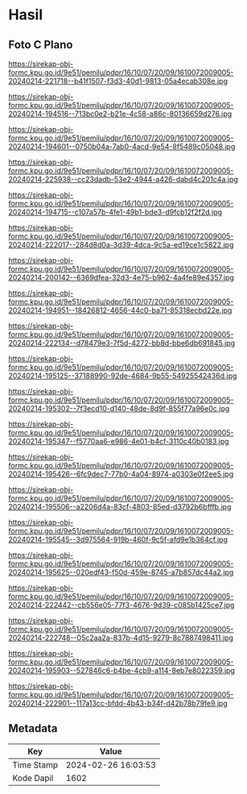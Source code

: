 # Hasil

## Foto C Plano

https://sirekap-obj-formc.kpu.go.id/9e51/pemilu/pdpr/16/10/07/20/09/1610072009005-20240214-221718--b41f1507-f3d3-40d1-9813-05a4ecab308e.jpg

https://sirekap-obj-formc.kpu.go.id/9e51/pemilu/pdpr/16/10/07/20/09/1610072009005-20240214-194516--713bc0e2-b21e-4c58-a86c-80136659d276.jpg

https://sirekap-obj-formc.kpu.go.id/9e51/pemilu/pdpr/16/10/07/20/09/1610072009005-20240214-194601--0750b04a-7ab0-4acd-9e54-8f5489c05048.jpg

https://sirekap-obj-formc.kpu.go.id/9e51/pemilu/pdpr/16/10/07/20/09/1610072009005-20240214-225938--cc23dadb-53e2-4944-a426-dabd4c201c4a.jpg

https://sirekap-obj-formc.kpu.go.id/9e51/pemilu/pdpr/16/10/07/20/09/1610072009005-20240214-194715--c107a57b-4fe1-49b1-bde3-d9fcb12f2f2d.jpg

https://sirekap-obj-formc.kpu.go.id/9e51/pemilu/pdpr/16/10/07/20/09/1610072009005-20240214-222017--284d8d0a-3d39-4dca-9c5a-ed19ce1c5822.jpg

https://sirekap-obj-formc.kpu.go.id/9e51/pemilu/pdpr/16/10/07/20/09/1610072009005-20240214-200142--6369dfea-32d3-4e75-b962-4a4fe89e4357.jpg

https://sirekap-obj-formc.kpu.go.id/9e51/pemilu/pdpr/16/10/07/20/09/1610072009005-20240214-194951--18426812-4656-44c0-ba71-85318ecbd22e.jpg

https://sirekap-obj-formc.kpu.go.id/9e51/pemilu/pdpr/16/10/07/20/09/1610072009005-20240214-222134--d78479e3-7f5d-4272-bb8d-bbe6db691845.jpg

https://sirekap-obj-formc.kpu.go.id/9e51/pemilu/pdpr/16/10/07/20/09/1610072009005-20240214-195125--37188990-92de-4684-9b55-54925542436d.jpg

https://sirekap-obj-formc.kpu.go.id/9e51/pemilu/pdpr/16/10/07/20/09/1610072009005-20240214-195302--7f3ecd10-d140-48de-8d9f-855f77a96e0c.jpg

https://sirekap-obj-formc.kpu.go.id/9e51/pemilu/pdpr/16/10/07/20/09/1610072009005-20240214-195347--f5770aa6-e986-4e01-b4cf-3110c40b0183.jpg

https://sirekap-obj-formc.kpu.go.id/9e51/pemilu/pdpr/16/10/07/20/09/1610072009005-20240214-195426--6fc9dec7-77b0-4a04-8974-a0303e0f2ee5.jpg

https://sirekap-obj-formc.kpu.go.id/9e51/pemilu/pdpr/16/10/07/20/09/1610072009005-20240214-195506--a2206d4a-83cf-4803-85ed-d3792b6bfffb.jpg

https://sirekap-obj-formc.kpu.go.id/9e51/pemilu/pdpr/16/10/07/20/09/1610072009005-20240214-195545--3d975564-919b-460f-9c5f-afd9e1b364cf.jpg

https://sirekap-obj-formc.kpu.go.id/9e51/pemilu/pdpr/16/10/07/20/09/1610072009005-20240214-195625--020edf43-f50d-459e-8745-a7b857dc44a2.jpg

https://sirekap-obj-formc.kpu.go.id/9e51/pemilu/pdpr/16/10/07/20/09/1610072009005-20240214-222442--cb556e05-77f3-4676-9d39-c085b1425ce7.jpg

https://sirekap-obj-formc.kpu.go.id/9e51/pemilu/pdpr/16/10/07/20/09/1610072009005-20240214-222748--05c2aa2a-837b-4d15-9279-8c7887498411.jpg

https://sirekap-obj-formc.kpu.go.id/9e51/pemilu/pdpr/16/10/07/20/09/1610072009005-20240214-195903--527846c6-b4be-4cb9-a114-8eb7e8022359.jpg

https://sirekap-obj-formc.kpu.go.id/9e51/pemilu/pdpr/16/10/07/20/09/1610072009005-20240214-222901--117a13cc-bfdd-4b43-b34f-d42b78b79fe9.jpg


## Metadata

| Key        | Value               |
| ---------- | ------------------- |
| Time Stamp | 2024-02-26 16:03:53 |
| Kode Dapil | 1602                |




